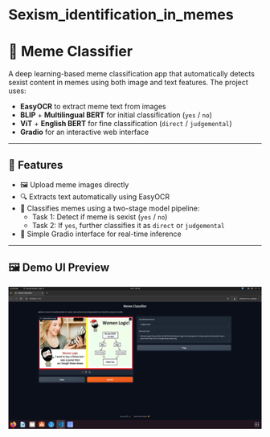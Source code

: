 # Sexism_identification_in_memes
# 🧠 Meme Classifier

A deep learning-based meme classification app that automatically detects sexist content in memes using both image and text features. The project uses:
- **EasyOCR** to extract meme text from images
- **BLIP** + **Multilingual BERT** for initial classification (`yes` / `no`)
- **ViT** + **English BERT** for fine classification (`direct` / `judgemental`)
- **Gradio** for an interactive web interface

---

## 🧰 Features

- 🖼️ Upload meme images directly
- 🔍 Extracts text automatically using EasyOCR
- 🤖 Classifies memes using a two-stage model pipeline:
  - Task 1: Detect if meme is sexist (`yes` / `no`)
  - Task 2: If `yes`, further classifies it as `direct` or `judgemental`
- 🧪 Simple Gradio interface for real-time inference

---



## 🖼️ Demo UI Preview

![Gradio UI Screenshot](ui_preview.png)



